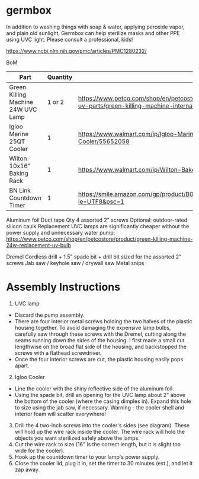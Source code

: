 # germbox

In addition to washing things with soap & water, applying peroxide vapor, and plain old sunlight, Germbox can help sterilize masks and other PPE using UVC light.  Please consult a professional, kids!

https://www.ncbi.nlm.nih.gov/pmc/articles/PMC1280232/

BoM

| Part | Quantity | Source | 
| ------------- | ------------- | ------------- |
| Green Killing Machine 24W UVC Lamp | 1 or 2 | https://www.petco.com/shop/en/petcostore/product/fish/fish-tank-cleaning/sterilizers-uv-parts/green-killing-machine-internal-uv-sterilizer-with-power-head-24w |
| Igloo Marine 25QT Cooler  | 1 | https://www.walmart.com/ip/Igloo-Marine-25QT-Contour-49644-White-Cooler/55652058 |
| Wilton 10x16" Baking Rack | 1 | https://www.walmart.com/ip/Wilton-Bake-It-Better-10-x-16-Cooling-Grid/44432740 |
| BN Link Countdown Timer | 1 | https://smile.amazon.com/gp/product/B00MVDTEXS/ref=ppx_yo_dt_b_asin_title_o04_s00?ie=UTF8&psc=1 |

Aluminum foil
Duct tape
Qty 4 assorted 2" screws
Optional: outdoor-rated silicon caulk
Replacement UVC lamps are significantly cheaper without the power supply and unnecessary water pump: https://www.petco.com/shop/en/petcostore/product/green-killing-machine-24w-replacement-uv-bulb

Dremel
Cordless drill + 1.5" spade bit + drill bit sized for the assorted 2" screws
Jab saw / keyhole saw / drywall saw
Metal snips

# Assembly Instructions

1. UVC lamp
- Discard the pump assembly.
- There are four interior metal screws holding the two halves of the plastic housing together.  To avoid damaging the expensive lamp bulbs, carefully saw through these screws with the Dremel, cutting along the seams running down the sides of the housing.  I first made a small cut lengthwise on the broad flat side of the housing, and backstopped the screws with a flathead screwdriver.
- Once the four interior screws are cut, the plastic housing easily pops apart.
2. Igloo Cooler
- Line the cooler with the shiny reflective side of the aluminum foil.
- Using the spade bit, drill an opening for the UVC lamp about 2" above the bottom of the cooler (where the casing dimples in).  Expand this hole to size using the jab saw, if necessary.  Warning - the cooler shell and interior foam will scatter everywhere!
3. Drill the 4 two-inch screws into the cooler's sides (see diagram).  These will hold up the wire rack inside the cooler.  The wire rack will hold the objects you want sterilized safely above the lamps.
4. Cut the wire rack to size (16" is the correct length, but it is slight too wide for the cooler).
5. Hook up the countdown timer to your lamp's power supply.
6. Close the cooler lid, plug it in, set the timer to 30 minutes (est.), and let it zap away.



